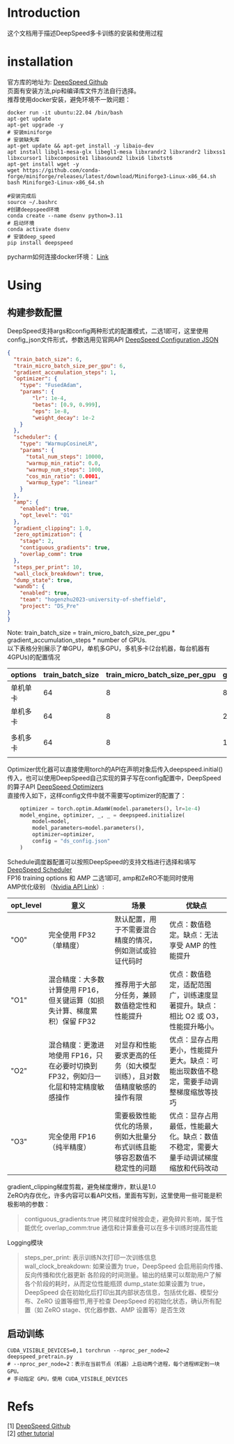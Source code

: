 # Introduction
这个文档用于描述DeepSpeed多卡训练的安装和使用过程

# installation
官方库的地址为:
[DeepSpeed Github](https://github.com/microsoft/DeepSpeed) <br>
页面有安装方法,pip和编译库文件方法自行选择。<br>
推荐使用docker安装，避免环境不一致问题：
```shell
docker run -it ubuntu:22.04 /bin/bash
apt-get update
apt-get upgrade -y
# 安装miniforge
# 安装缺失库
apt-get update && apt-get install -y libaio-dev
apt install libgl1-mesa-glx libegl1-mesa libxrandr2 libxrandr2 libxss1 libxcursor1 libxcomposite1 libasound2 libxi6 libxtst6
apt-get install wget -y
wget https://github.com/conda-forge/miniforge/releases/latest/download/Miniforge3-Linux-x86_64.sh
bash Miniforge3-Linux-x86_64.sh

#安装完成后
source ~/.bashrc
#创建deepspeed环境
conda create --name dsenv python=3.11
# 启动环境
conda activate dsenv
# 安装deep_speed
pip install deepspeed
```
pycharm如何连接docker环境：
[Link ](https://www.cnblogs.com/lantingg/p/14927981.html)<br>


# Using
## 构建参数配置
DeepSpeed支持args和config两种形式的配置模式，二选1即可，这里使用config_json文件形式，参数选用见官网API [DeepSpeed Configuration JSON](https://www.deepspeed.ai/docs/config-json/#scheduler-parameters)<br>

```json
{
  "train_batch_size": 6,
  "train_micro_batch_size_per_gpu": 6,
  "gradient_accumulation_steps": 1,
  "optimizer": {
    "type": "FusedAdam",
    "params": {
        "lr": 1e-4,
        "betas": [0.9, 0.999],
        "eps": 1e-8,
        "weight_decay": 1e-2
    }
  },
  "scheduler": {
    "type": "WarmupCosineLR",
    "params": {
      "total_num_steps": 10000,
      "warmup_min_ratio": 0.0,
      "warmup_num_steps": 1000,
      "cos_min_ratio": 0.0001,
      "warmup_type": "linear"
    }
  },
  "amp": {
    "enabled": true,
    "opt_level": "O1"
  },
  "gradient_clipping": 1.0,
  "zero_optimization": {
    "stage": 2,
    "contiguous_gradients": true,
    "overlap_comm": true
  },
  "steps_per_print": 10,
  "wall_clock_breakdown": true,
  "dump_state": true,
  "wandb": {
    "enabled": true,
    "team": "hogenzhu2023-university-of-sheffield",
    "project": "DS_Pre"
}
}
```
Note: train_batch_size = train_micro_batch_size_per_gpu * gradient_accumulation_steps * number of GPUs.<br>
以下表格分别展示了单GPU，单机多GPU，多机多卡(2台机器，每台机器有4GPUs)的配置情况 <br>

| options | train_batch_size | train_micro_batch_size_per_gpu | gradient_accumulation_steps | commits                  |
|---------|------------------|--------------------------------|-----------------------------|--------------------------|
| 单机单卡    | 64               | 8                              | 8                           | 1 GPU                    |
| 单机多卡    | 64               | 8                              | 2                           | 4 GPUs                   |
| 多机多卡    | 64               | 8                              | 1                           | 2 Nodes with 4 GPUs/node |

Optimizer优化器可以直接使用torch的API在声明对象后传入deepspeed.initial()传入，也可以使用DeepSpeed自己实现的算子写在config配置中，DeepSpeed的算子API [DeepSpeed Optimizers](https://deepspeed.readthedocs.io/en/latest/optimizers.html) <br>
直接传入如下，这样config文件中就不需要写optimizer的配置了：
```python
    optimizer = torch.optim.AdamW(model.parameters(), lr=1e-4)
    model_engine, optimizer, _, _ = deepspeed.initialize(
        model=model,
        model_parameters=model.parameters(),
        optimizer=optimizer,
        config = "ds_config.json"
    )
```
Schedule调度器配置可以按照DeepSpeed的支持文档进行选择和填写 [DeepSpeed Scheduler](https://deepspeed.readthedocs.io/en/latest/schedulers.html)<br>
FP16 training options 和 AMP 二选1即可, amp和ZeRO不能同时使用<br>
AMP优化级别 （[Nvidia API Link](https://nvidia.github.io/apex/amp.html#apex.amp.initialize)）:<br>

| opt_level         |意义|场景|优缺点|
|-------------------|---|---|---|
| "O0"              |完全使用 FP32（单精度）|默认配置，用于不需要混合精度的情况，例如测试或验证代码时|优点：数值稳定。缺点：无法享受 AMP 的性能提升 |
| "O1"              |混合精度：大多数计算使用 FP16，但关键运算（如损失计算、梯度累积）保留 FP32|推荐用于大部分任务，兼顾数值稳定性和性能提升|优点：数值稳定，适配范围广，训练速度显著提升。缺点：相比 O2 或 O3，性能提升略小。|
| "O2"              |混合精度：更激进地使用 FP16，只在必要时切换到 FP32，例如归一化层和特定精度敏感操作|对显存和性能要求更高的任务（如大模型训练），且对数值精度敏感的操作有限|优点：显存占用更小，性能提升更大。缺点：可能出现数值不稳定，需要手动调整梯度缩放等技巧|
| "O3"              |完全使用 FP16（纯半精度）|需要极致性能优化的场景，例如大批量分布式训练且能够容忍数值不稳定性的问题|优点：显存占用最低，性能最大化。缺点：数值不稳定，需要大量手动调试梯度缩放和代码改动|

gradient_clipping梯度剪裁，避免梯度爆炸，默认是1.0<br>
ZeRO内存优化，许多内容可以看API文档，里面有写到，这里使用一些可能是积极影响的参数：
> contiguous_gradients:true 拷贝梯度时候按会走，避免碎片影响，属于性能优化
> overlap_comm:true  通信和计算重叠可以在多卡训练时提高性能

Logging模块<br>
> steps_per_print: 表示训练N次打印一次训练信息<br>
> wall_clock_breakdown: 如果设置为 true，DeepSpeed 会启用前向传播、反向传播和优化器更新 各阶段的时间测量。输出的结果可以帮助用户了解各个阶段的耗时，从而定位性能瓶颈
> dump_state:如果设置为 true，DeepSpeed 会在初始化后打印出其内部状态信息，包括优化器、模型分布、ZeRO 设置等细节,用于检查 DeepSpeed 的初始化状态，确认所有配置（如 ZeRO stage、优化器参数、AMP 设置等）是否生效

## 启动训练
```shell
CUDA_VISIBLE_DEVICES=0,1 torchrun --nproc_per_node=2 deepspeed_pretrain.py
# --nproc_per_node=2：表示在当前节点（机器）上启动两个进程，每个进程绑定到一块GPU。
# 手动指定 GPU，使用 CUDA_VISIBLE_DEVICES
```

# Refs
[1] [DeepSpeed Github](https://github.com/microsoft/DeepSpeed) <br>
[2] [other tutorial](https://github.com/OvJat/DeepSpeedTutorial)<br>